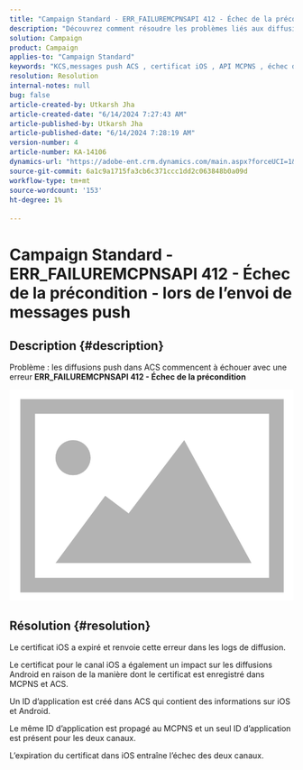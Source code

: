 ```yaml
---
title: "Campaign Standard - ERR_FAILUREMCPNSAPI 412 - Échec de la précondition - lors de l’envoi de messages push"
description: "Découvrez comment résoudre les problèmes liés aux diffusions push en échec dans Adobe Campaign Standard (ACS) en raison d’un certificat iOS arrivé à expiration, ce qui entraîne une erreur dans les logs de diffusion"
solution: Campaign
product: Campaign
applies-to: "Campaign Standard"
keywords: "KCS,messages push ACS , certificat iOS , API MCPNS , échec de la précondition"
resolution: Resolution
internal-notes: null
bug: false
article-created-by: Utkarsh Jha
article-created-date: "6/14/2024 7:27:43 AM"
article-published-by: Utkarsh Jha
article-published-date: "6/14/2024 7:28:19 AM"
version-number: 4
article-number: KA-14106
dynamics-url: "https://adobe-ent.crm.dynamics.com/main.aspx?forceUCI=1&pagetype=entityrecord&etn=knowledgearticle&id=0925a893-1f2a-ef11-840a-000d3a5a67ba"
source-git-commit: 6a1c9a1715fa3cb6c371ccc1dd2c063848b0a09d
workflow-type: tm+mt
source-wordcount: '153'
ht-degree: 1%

---
```


# Campaign Standard - ERR_FAILUREMCPNSAPI 412 - Échec de la précondition - lors de l’envoi de messages push

## Description {#description}


Problème : les diffusions push dans ACS commencent à échouer avec une erreur <b>ERR_FAILUREMCPNSAPI 412 - Échec de la précondition </b>

![](assets/___0a25a893-1f2a-ef11-840a-000d3a5a67ba___.png)




## Résolution {#resolution}


Le certificat iOS a expiré et renvoie cette erreur dans les logs de diffusion.

Le certificat pour le canal iOS a également un impact sur les diffusions Android en raison de la manière dont le certificat est enregistré dans MCPNS et ACS.

Un ID d’application est créé dans ACS qui contient des informations sur iOS et Android.

Le même ID d’application est propagé au MCPNS et un seul ID d’application est présent pour les deux canaux.

L’expiration du certificat dans iOS entraîne l’échec des deux canaux.
